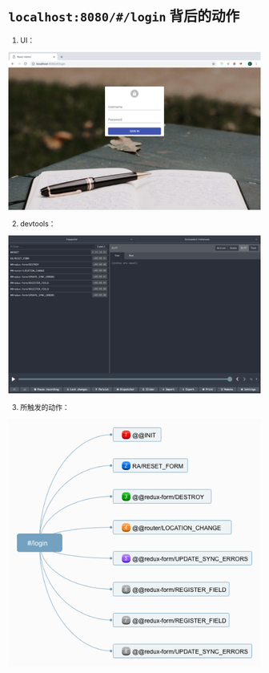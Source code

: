 # `localhost:8080/#/login` 背后的动作

1. UI：

![](./images/npm-start/3.png)

2. devtools：

![](./images/route-login/1.png)

3. 所触发的动作：

![](./images/route-login/2.png)